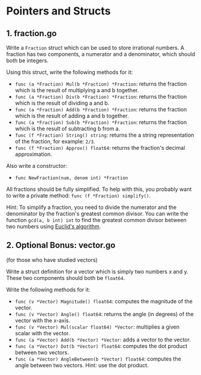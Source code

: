 # Pointers and Structs

## 1. fraction.go

Write a `Fraction` struct which can be used to store irrational numbers. A fraction has two components,
a numerator and a denominator, which should both be integers.

Using this struct, write the following methods for it:

* `func (a *Fraction) Mul(b *Fraction) *Fraction`: returns the fraction which is the result of multiplying a and b together.
* `func (a *Fraction) Div(b *Fraction) *Fraction`: returns the fraction which is the result of dividing a and b.
* `func (a *Fraction) Add(b *Fraction) *Fraction`: returns the fraction which is the result of adding a and b together.
* `func (a *Fraction) Sub(b *Fraction) *Fraction`: returns the fraction which is the result of subtracting b from a.
* `func (f *Fraction) String() string`: returns the a string representation of the fraction, for example: `2/3`.
* `func (f *Fraction) Approx() float64`: returns the fraction's decimal approximation.

Also write a constructor:

* `func NewFraction(num, denom int) *Fraction`

All fractions should be fully simplified. To help with this, you probably want to write
a private method: `func (f *Fraction) simplify()`. 

Hint: To simplify a fraction, you need to divide the numerator and the denominator by the
fraction's greatest common divisor. You can write the function `gcd(a, b int) int` to find the
greatest common divisor between two numbers using [Euclid's algorithm](https://en.wikipedia.org/wiki/Greatest_common_divisor#Using_Euclid.27s_algorithm).

## 2. Optional Bonus: vector.go
(for those who have studied vectors)

Write a struct definition for a vector which is simply two numbers x and y. These two components
should both be `float64`.

Write the following methods for it:

* `func (v *Vector) Magnitude() float64`: computes the magnitude of the vector.
* `func (v *Vector) Angle() float64`: returns the angle (in degrees) of the vector with the x-axis.
* `func (v *Vector) Mul(scalar float64) *Vector`: multiplies a given scalar with the vector.
* `func (a *Vector) Add(b *Vector) *Vector`: adds a vector to the vector.
* `func (a *Vector) Dot(b *Vector) float64`: computes the dot product between two vectors.
* `func (a *Vector) AngleBetween(b *Vector) float64`: computes the angle between two vectors. Hint: use the dot product.

